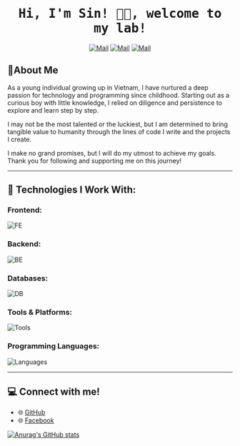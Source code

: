 <h1 align='center'><samp><strong>Hi, I'm Sin! 👩‍💻, welcome to my lab!</strong></samp></h1>

<div align='center'>
  
  [![Mail](https://img.shields.io/badge/Facebook-Nhật%20Thanh-blue?logo=Facebook&logoColor=blue&labelColor=black)](https://www.facebook.com/nhatthanhdeptraivailon)
  [![Mail](https://img.shields.io/badge/Discord-sikawanonka.-blue?logo=Discord&logoColor=blue&labelColor=black)](https://discord.com/users/598704008940486656)
  [![Mail](https://img.shields.io/badge/Gmail-shophackgaming@gmail.com-blue?logo=Gmail&logoColor=blue&labelColor=black)](mailto:shophackgaming@gmail.com)
  
</div>


## 🚀About Me
As a young individual growing up in Vietnam, I have nurtured a deep passion for technology and programming since childhood. Starting out as a curious boy with little knowledge, I relied on diligence and persistence to explore and learn step by step.

I may not be the most talented or the luckiest, but I am determined to bring tangible value to humanity through the lines of code I write and the projects I create.

I make no grand promises, but I will do my utmost to achieve my goals. Thank you for following and supporting me on this journey! 

---

## 🌟 Technologies I Work With:

### Frontend:
![FE](https://skillicons.dev/icons?i=react,vite,css,bootstrap,html)  

### Backend:
![BE](https://skillicons.dev/icons?i=nodejs)  

### Databases:
![DB](https://skillicons.dev/icons?i=mysql,sqlite)  

### Tools & Platforms:
![Tools](https://skillicons.dev/icons?i=git,github,ps,pr,vscode,idea,discord,bots)  

### Programming Languages:
![Languages](https://skillicons.dev/icons?i=js,python,cpp,java,lua)  

---

## 💻 Connect with me!
- 🌐 [GitHub](https://github.com/caonhatthanh)  
- 🌐 [Facebook](https://facebook.com/nhatthanhdeptraivailon)  


[![Anurag's GitHub stats](https://github-readme-stats.vercel.app/api?username=caonhatthanh)](https://github.com/anuraghazra/github-readme-stats)
